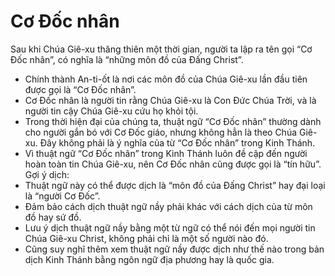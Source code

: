 # Cơ Đốc nhân

Sau khi Chúa Giê-xu thăng thiên một thời gian, người ta lập ra tên gọi “Cơ Đốc nhân”, có nghĩa là “những môn đồ của Đấng Christ”.
- Chính thành An-ti-ốt là nơi các môn đồ của Chúa Giê-xu lần đầu tiên được gọi là “Cơ Đốc nhân”.
- Cơ Đốc nhân là người tin rằng Chúa Giê-xu là Con Đức Chúa Trời, và là người tin cậy Chúa Giê-xu cứu họ khỏi tội.
- Trong thời hiện đại của chúng ta, thuật ngữ “Cơ Đốc nhân” thường dành cho người gắn bó với Cơ Đốc giáo, nhưng không hẳn là theo Chúa Giê-xu. Đây không phải là ý nghĩa của từ “Cơ Đốc nhân” trong Kinh Thánh. 
- Vì thuật ngữ “Cơ Đốc nhân” trong Kinh Thánh luôn đề cập đến người hoàn toàn tin Chúa Giê-xu, nên Cơ Đốc nhân cũng được gọi là “tín hữu”. 
Gợi ý dịch: 
- Thuật ngữ này có thể được dịch là “môn đồ của Đấng Christ” hay đại loại là “người Cơ Đốc”.
- Đảm bảo cách dịch thuật ngữ nầy phải khác với cách dịch của từ môn đồ hay sứ đồ. 
- Lưu ý dịch thuật ngữ nầy bằng một từ ngữ có thể nói đến mọi người tin Chúa Giê-xu Christ, không phải chỉ là một số người nào đó.
- Cũng suy nghĩ thêm xem thuật ngữ nầy được dịch như thế nào trong bản dịch Kinh Thánh bằng ngôn ngữ địa phương hay là quốc gia.

